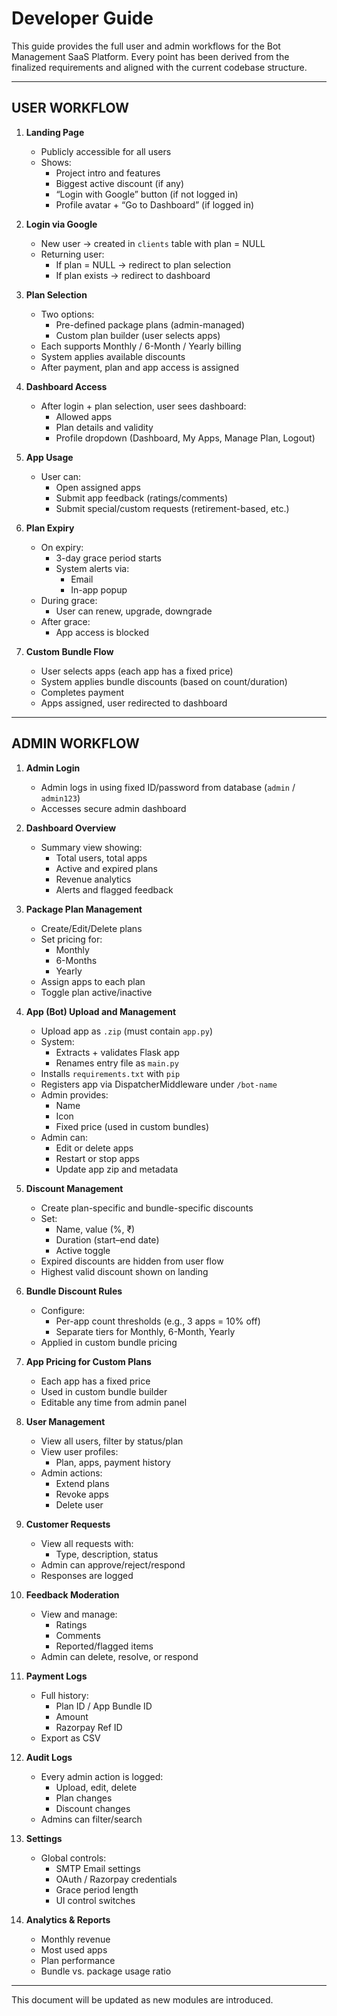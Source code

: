 # Developer Guide

This guide provides the full user and admin workflows for the Bot Management SaaS Platform. Every point has been derived from the finalized requirements and aligned with the current codebase structure.

---

## USER WORKFLOW

1. **Landing Page**
   - Publicly accessible for all users
   - Shows:
     - Project intro and features
     - Biggest active discount (if any)
     - “Login with Google” button (if not logged in)
     - Profile avatar + “Go to Dashboard” (if logged in)

2. **Login via Google**
   - New user → created in `clients` table with plan = NULL
   - Returning user:
     - If plan = NULL → redirect to plan selection
     - If plan exists → redirect to dashboard

3. **Plan Selection**
   - Two options:
     - Pre-defined package plans (admin-managed)
     - Custom plan builder (user selects apps)
   - Each supports Monthly / 6-Month / Yearly billing
   - System applies available discounts
   - After payment, plan and app access is assigned

4. **Dashboard Access**
   - After login + plan selection, user sees dashboard:
     - Allowed apps
     - Plan details and validity
     - Profile dropdown (Dashboard, My Apps, Manage Plan, Logout)

5. **App Usage**
   - User can:
     - Open assigned apps
     - Submit app feedback (ratings/comments)
     - Submit special/custom requests (retirement-based, etc.)

6. **Plan Expiry**
   - On expiry:
     - 3-day grace period starts
     - System alerts via:
       - Email
       - In-app popup
   - During grace:
     - User can renew, upgrade, downgrade
   - After grace:
     - App access is blocked

7. **Custom Bundle Flow**
   - User selects apps (each app has a fixed price)
   - System applies bundle discounts (based on count/duration)
   - Completes payment
   - Apps assigned, user redirected to dashboard

---

## ADMIN WORKFLOW

1. **Admin Login**
   - Admin logs in using fixed ID/password from database (`admin` / `admin123`)
   - Accesses secure admin dashboard

2. **Dashboard Overview**
   - Summary view showing:
     - Total users, total apps
     - Active and expired plans
     - Revenue analytics
     - Alerts and flagged feedback

3. **Package Plan Management**
   - Create/Edit/Delete plans
   - Set pricing for:
     - Monthly
     - 6-Months
     - Yearly
   - Assign apps to each plan
   - Toggle plan active/inactive

4. **App (Bot) Upload and Management**
   - Upload app as `.zip` (must contain `app.py`)
   - System:
     - Extracts + validates Flask app
     - Renames entry file as `main.py`
    - Installs `requirements.txt` with `pip`
     - Registers app via DispatcherMiddleware under `/bot-name`
   - Admin provides:
     - Name
     - Icon
     - Fixed price (used in custom bundles)
   - Admin can:
     - Edit or delete apps
     - Restart or stop apps
     - Update app zip and metadata

5. **Discount Management**
   - Create plan-specific and bundle-specific discounts
   - Set:
     - Name, value (%, ₹)
     - Duration (start–end date)
     - Active toggle
   - Expired discounts are hidden from user flow
   - Highest valid discount shown on landing

6. **Bundle Discount Rules**
   - Configure:
     - Per-app count thresholds (e.g., 3 apps = 10% off)
     - Separate tiers for Monthly, 6-Month, Yearly
   - Applied in custom bundle pricing

7. **App Pricing for Custom Plans**
   - Each app has a fixed price
   - Used in custom bundle builder
   - Editable any time from admin panel

8. **User Management**
   - View all users, filter by status/plan
   - View user profiles:
     - Plan, apps, payment history
   - Admin actions:
     - Extend plans
     - Revoke apps
     - Delete user

9. **Customer Requests**
   - View all requests with:
     - Type, description, status
   - Admin can approve/reject/respond
   - Responses are logged

10. **Feedback Moderation**
    - View and manage:
      - Ratings
      - Comments
      - Reported/flagged items
    - Admin can delete, resolve, or respond

11. **Payment Logs**
    - Full history:
      - Plan ID / App Bundle ID
      - Amount
      - Razorpay Ref ID
    - Export as CSV

12. **Audit Logs**
    - Every admin action is logged:
      - Upload, edit, delete
      - Plan changes
      - Discount changes
    - Admins can filter/search

13. **Settings**
    - Global controls:
      - SMTP Email settings
      - OAuth / Razorpay credentials
      - Grace period length
      - UI control switches

14. **Analytics & Reports**
    - Monthly revenue
    - Most used apps
    - Plan performance
    - Bundle vs. package usage ratio

---

This document will be updated as new modules are introduced.
